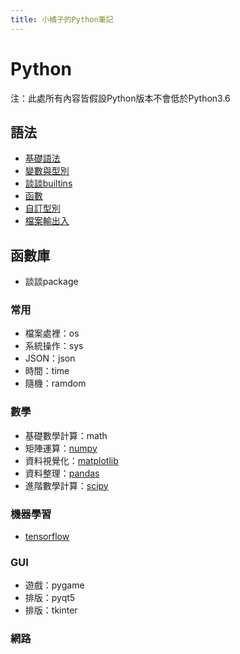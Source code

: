```yaml
---
title: 小橘子的Python筆記
---
```

# Python
注：此處所有內容皆假設Python版本不會低於Python3.6
## 語法
- [基礎語法](basic)
- [變數與型別](variable)
- [談談builtins](builtins)
- [函數](function)
- [自訂型別](class)
- [檔案輸出入](io)

## 函數庫
- 談談package

### 常用
- 檔案處裡：os
- 系統操作：sys
- JSON：json
- 時間：time
- 隨機：ramdom

### 數學
- 基礎數學計算：math
- 矩陣運算：[numpy](numpy)
- 資料視覺化：[matplotlib](matplotlib)
- 資料整理：[pandas](pandas)
- 進階數學計算：[scipy](scipy)

### 機器學習
- [tensorflow](tensorflow/)

### GUI
- 遊戲：pygame
- 排版：pyqt5
- 排版：tkinter

### 網路